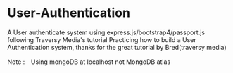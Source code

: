 # User-Authentication
A User authenticate system using express.js/bootstrap4/passport.js following Traversy Media's tutorial
Practicing how to build a User Authentication system, thanks for the great tutorial by Bred(traversy media)

Note :　Using mongoDB at localhost not MongoDB atlas
